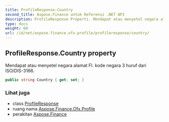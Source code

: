 ```yaml
---
title: ProfileResponse.Country
second_title: Aspose.Finance untuk Referensi .NET API
description: ProfileResponse Properti. Mendapat atau menyetel negara alamat FI. kode negara 3 huruf dari ISO/DIS3166.
type: docs
weight: 60
url: /id/net/aspose.finance.ofx.profile/profileresponse/country/
---
```

## ProfileResponse.Country property

Mendapat atau menyetel negara alamat FI. kode negara 3 huruf dari ISO/DIS-3166.

```csharp
public string Country { get; set; }
```

### Lihat juga

* class [ProfileResponse](../)
* ruang nama [Aspose.Finance.Ofx.Profile](../../profileresponse/)
* perakitan [Aspose.Finance](../../../)


